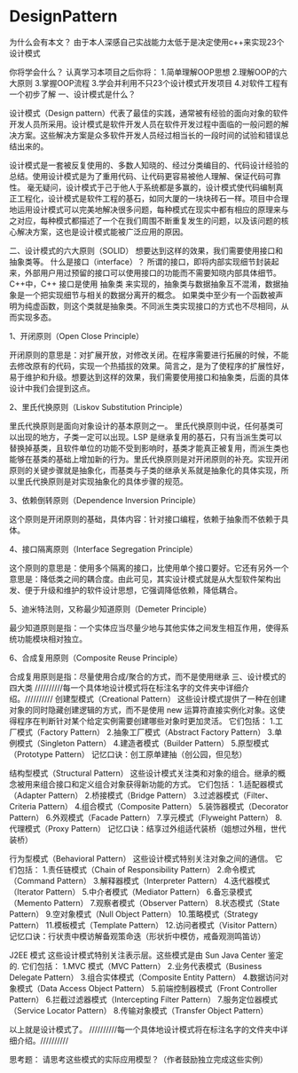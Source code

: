 # DesignPattern
为什么会有本文？
  由于本人深感自己实战能力太低于是决定使用c++来实现23个设计模式
  
你将学会什么？
  认真学习本项目之后你将：
 1.简单理解OOP思想
 2.理解OOP的六大原则
 3.掌握OOP流程
 3.学会并利用不只23个设计模式开发项目
 4.对软件工程有一个初步了解
一、设计模式是什么？

  设计模式（Design pattern）代表了最佳的实践，通常被有经验的面向对象的软件开发人员所采用。设计模式是软件开发人员在软件开发过程中面临的一般问题的解决方案。这些解决方案是众多软件开发人员经过相当长的一段时间的试验和错误总结出来的。

  设计模式是一套被反复使用的、多数人知晓的、经过分类编目的、代码设计经验的总结。使用设计模式是为了重用代码、让代码更容易被他人理解、保证代码可靠性。 毫无疑问，设计模式于己于他人于系统都是多赢的，设计模式使代码编制真正工程化，设计模式是软件工程的基石，如同大厦的一块块砖石一样。项目中合理地运用设计模式可以完美地解决很多问题，每种模式在现实中都有相应的原理来与之对应，每种模式都描述了一个在我们周围不断重复发生的问题，以及该问题的核心解决方案，这也是设计模式能被广泛应用的原因。

二、设计模式的六大原则（SOLID）
  想要达到这样的效果，我们需要使用接口和抽象类等。
什么是接口（interface）？
  所谓的接口，即将内部实现细节封装起来，外部用户用过预留的接口可以使用接口的功能而不需要知晓内部具体细节。C++中，C++ 接口是使用 抽象类 来实现的，抽象类与数据抽象互不混淆，数据抽象是一个把实现细节与相关的数据分离开的概念。 如果类中至少有一个函数被声明为纯虚函数，则这个类就是抽象类。不同派生类实现接口的方式也不尽相同，从而实现多态。

1、开闭原则（Open Close Principle）

开闭原则的意思是：对扩展开放，对修改关闭。在程序需要进行拓展的时候，不能去修改原有的代码，实现一个热插拔的效果。简言之，是为了使程序的扩展性好，易于维护和升级。想要达到这样的效果，我们需要使用接口和抽象类，后面的具体设计中我们会提到这点。

2、里氏代换原则（Liskov Substitution Principle）

里氏代换原则是面向对象设计的基本原则之一。 里氏代换原则中说，任何基类可以出现的地方，子类一定可以出现。LSP 是继承复用的基石，只有当派生类可以替换掉基类，且软件单位的功能不受到影响时，基类才能真正被复用，而派生类也能够在基类的基础上增加新的行为。里氏代换原则是对开闭原则的补充。实现开闭原则的关键步骤就是抽象化，而基类与子类的继承关系就是抽象化的具体实现，所以里氏代换原则是对实现抽象化的具体步骤的规范。

3、依赖倒转原则（Dependence Inversion Principle）

这个原则是开闭原则的基础，具体内容：针对接口编程，依赖于抽象而不依赖于具体。

4、接口隔离原则（Interface Segregation Principle）

这个原则的意思是：使用多个隔离的接口，比使用单个接口要好。它还有另外一个意思是：降低类之间的耦合度。由此可见，其实设计模式就是从大型软件架构出发、便于升级和维护的软件设计思想，它强调降低依赖，降低耦合。

5、迪米特法则，又称最少知道原则（Demeter Principle）

最少知道原则是指：一个实体应当尽量少地与其他实体之间发生相互作用，使得系统功能模块相对独立。

6、合成复用原则（Composite Reuse Principle）

合成复用原则是指：尽量使用合成/聚合的方式，而不是使用继承
三、设计模式的四大类
//////////每一个具体地设计模式将在标注名字的文件夹中详细介绍。//////////
创建型模式（Creational Pattern）
  这些设计模式提供了一种在创建对象的同时隐藏创建逻辑的方式，而不是使用 new 运算符直接实例化对象。这使得程序在判断针对某个给定实例需要创建哪些对象时更加灵活。
它们包括：
  1.工厂模式（Factory Pattern）
  2.抽象工厂模式（Abstract Factory Pattern）
  3.单例模式（Singleton Pattern）
  4.建造者模式（Builder Pattern）
  5.原型模式（Prototype Pattern）
记忆口诀：创工原单建抽（创公园，但见愁）


结构型模式（Structural Pattern）
  这些设计模式关注类和对象的组合。继承的概念被用来组合接口和定义组合对象获得新功能的方式。
它们包括：
  1.适配器模式（Adapter Pattern）
  2.桥接模式（Bridge Pattern）
  3.过滤器模式（Filter、Criteria Pattern）
  4.组合模式（Composite Pattern）
  5.装饰器模式（Decorator Pattern）
  6.外观模式（Facade Pattern）
  7.享元模式（Flyweight Pattern）
  8.代理模式（Proxy Pattern）
记忆口诀：结享过外组适代装桥（姐想过外租，世代装桥）


行为型模式（Behavioral Pattern）
  这些设计模式特别关注对象之间的通信。
它们包括：
  1.责任链模式（Chain of Responsibility Pattern）
  2.命令模式（Command Pattern）
  3.解释器模式（Interpreter Pattern）
  4.迭代器模式（Iterator Pattern）
  5.中介者模式（Mediator Pattern）
  6.备忘录模式（Memento Pattern）
  7.观察者模式（Observer Pattern）
  8.状态模式（State Pattern）
  9.空对象模式（Null Object Pattern）
  10.策略模式（Strategy Pattern）
  11.模板模式（Template Pattern）
  12.访问者模式（Visitor Pattern）
记忆口诀：行状责中模访解备观策命迭（形状折中模仿，戒备观测鸣笛访）


J2EE 模式
这些设计模式特别关注表示层。这些模式是由 Sun Java Center 鉴定的.
它们包括：
  1.MVC 模式（MVC Pattern）
  2.业务代表模式（Business Delegate Pattern）
  3.组合实体模式（Composite Entity Pattern）
  4.数据访问对象模式（Data Access Object Pattern）
  5.前端控制器模式（Front Controller Pattern）
  6.拦截过滤器模式（Intercepting Filter Pattern）
  7.服务定位器模式（Service Locator Pattern）
  8.传输对象模式（Transfer Object Pattern）

以上就是设计模式了。
//////////每一个具体地设计模式将在标注名字的文件夹中详细介绍。//////////

思考题：
  请思考这些模式的实际应用模型？（作者鼓励独立完成这些实例）
